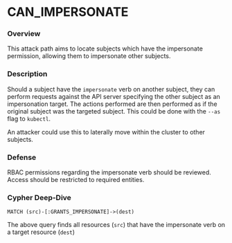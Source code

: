 # CAN_IMPERSONATE

### Overview

This attack path aims to locate subjects which have the impersonate permission, allowing them to impersonate other subjects.

### Description

Should a subject have the `impersonate` verb on another subject, they can perform requests against the API server specifying the other subject as an impersonation target. The actions performed are then performed as if the original subject was the targeted subject. This could be done with the `--as` flag to `kubectl`.

An attacker could use this to laterally move within the cluster to other subjects. 

### Defense

RBAC permissions regarding the impersonate verb should be reviewed. Access should be restricted to required entities.

### Cypher Deep-Dive

```cypher
MATCH (src)-[:GRANTS_IMPERSONATE]->(dest)
```

The above query finds all resources (`src`) that have the impersonate verb on a target resource (`dest`)
